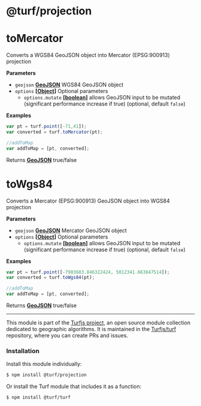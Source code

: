 # @turf/projection

# toMercator

Converts a WGS84 GeoJSON object into Mercator (EPSG:900913) projection

**Parameters**

-   `geojson` **[GeoJSON](http://geojson.org/geojson-spec.html#geojson-objects)** WGS84 GeoJSON object
-   `options` **\[[Object](https://developer.mozilla.org/en-US/docs/Web/JavaScript/Reference/Global_Objects/Object)]** Optional parameters
    -   `options.mutate` **\[[boolean](https://developer.mozilla.org/en-US/docs/Web/JavaScript/Reference/Global_Objects/Boolean)]** allows GeoJSON input to be mutated (significant performance increase if true) (optional, default `false`)

**Examples**

```javascript
var pt = turf.point([-71,41]);
var converted = turf.toMercator(pt);

//addToMap
var addToMap = [pt, converted];
```

Returns **[GeoJSON](http://geojson.org/geojson-spec.html#geojson-objects)** true/false

# toWgs84

Converts a Mercator (EPSG:900913) GeoJSON object into WGS84 projection

**Parameters**

-   `geojson` **[GeoJSON](http://geojson.org/geojson-spec.html#geojson-objects)** Mercator GeoJSON object
-   `options` **\[[Object](https://developer.mozilla.org/en-US/docs/Web/JavaScript/Reference/Global_Objects/Object)]** Optional parameters
    -   `options.mutate` **\[[boolean](https://developer.mozilla.org/en-US/docs/Web/JavaScript/Reference/Global_Objects/Boolean)]** allows GeoJSON input to be mutated (significant performance increase if true) (optional, default `false`)

**Examples**

```javascript
var pt = turf.point([-7903683.846322424, 5012341.663847514]);
var converted = turf.toWgs84(pt);

//addToMap
var addToMap = [pt, converted];
```

Returns **[GeoJSON](http://geojson.org/geojson-spec.html#geojson-objects)** true/false

<!-- This file is automatically generated. Please don't edit it directly:
if you find an error, edit the source file (likely index.js), and re-run
./scripts/generate-readmes in the turf project. -->

---

This module is part of the [Turfjs project](http://turfjs.org/), an open source
module collection dedicated to geographic algorithms. It is maintained in the
[Turfjs/turf](https://github.com/Turfjs/turf) repository, where you can create
PRs and issues.

### Installation

Install this module individually:

```sh
$ npm install @turf/projection
```

Or install the Turf module that includes it as a function:

```sh
$ npm install @turf/turf
```
